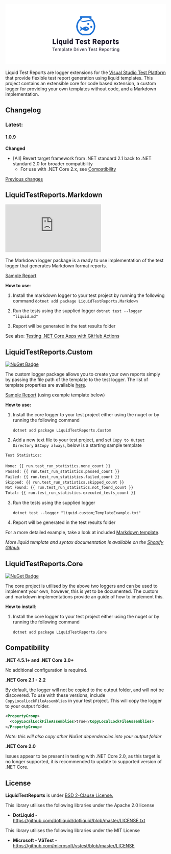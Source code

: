 ![](assets/fish_logo.png)

Liquid Test Reports are logger extensions for the [Visual Studio Test Platform](https://gtihub.com/microsoft/vstest) that provide flexible test report generation using liquid templates. This project contains an extensible core for code based extension, a custom logger for providing your own templates without code, and a Markdown implementation.

## Changelog

### Latest:

#### 1.0.9

**Changed**

- [All] Revert target framework from .NET standard 2.1 back to .NET standard 2.0 for broader compatibility
  - For use with .NET Core 2.x, see [Compatibility](#Compatibility)

[Previous changes](./docs/Changelog.md)


## LiquidTestReports.Markdown
[![NuGet Badge](https://buildstats.info/nuget/LiquidTestReports.Markdown?includePreReleases=false)](https://www.nuget.org/packages/LiquidTestReports.Markdown) 

The Markdown logger package is a ready to use  implementation of the test logger that generates Markdown format reports. 

[Sample Report](docs/samples/xUnit.md)

**How to use**:

1. Install the markdown logger to your test project by running the following command
	`dotnet add package LiquidTestReports.Markdown`
	
2. Run the tests using the supplied logger
	`dotnet test --logger "liquid.md"`
	
3. Report will be generated in the test results folder


See also: [Testing .NET Core Apps with GitHub Actions](https://dev.to/kurtmkurtm/testing-net-core-apps-with-github-actions-3i76)


## LiquidTestReports.Custom
[![NuGet Badge](https://buildstats.info/nuget/LiquidTestReports.Custom?includePreReleases=false)](https://www.nuget.org/packages/LiquidTestReports.Custom)

The custom logger package allows you to create your own reports simply by passing the file path of the template to the test logger. The list of template properties are available [here](docs/Properties.md). 

[Sample Report](docs/samples/xUnit.txt) (using example template below)

**How to use:**

1. Install the core logger to your test project either using the nuget or by running the following command
	
	`dotnet add package LiquidTestReports.Custom`

2. Add a new text file to your test project, and set `Copy to Output Directory` as`Copy always`, below is a starting sample template

  ```TemplateExample.txt
  Test Statistics:
  
  None: {{ run.test_run_statistics.none_count }}
  Passed: {{ run.test_run_statistics.passed_count }}
  Failed: {{ run.test_run_statistics.failed_count }}
  Skipped: {{ run.test_run_statistics.skipped_count }}
  Not Found: {{ run.test_run_statistics.not_found_count }}
  Total: {{ run.test_run_statistics.executed_tests_count }}
  
  ```

3. Run the tests using the supplied logger

	`dotnet test --logger "liquid.custom;TemplateExample.txt"`

4. Report will be generated in the test results folder



For a more detailed example, take a look at included [Markdown template](.\src\LiquidTestReports.Markdown\Resources\MdReport.md).

*More liquid template and syntax documentation is available on the [Shopify Github](https://shopify.github.io/liquid/basics/introduction/).*

## LiquidTestReports.Core
[![NuGet Badge](https://buildstats.info/nuget/LiquidTestReports.Core?includePreReleases=false)](https://www.nuget.org/packages/LiquidTestReports.Core)

The core project is utilised by the above two loggers and can be used to implement your own, however, this is yet to be documented. The custom and markdown implementations provide an guide of how to implement this.

**How to install**:

1. Install the core logger to your test project either using the nuget or by running the following command

	`dotnet add package LiquidTestReports.Core`


## Compatibility 

**.NET 4.5.1+ and .NET Core 3.0+**

No additional configuration is required.

**.NET Core 2.1 - 2.2**

By default, the logger will not be copied to the output folder, and will not be discovered. 
To use with these versions, include `CopyLocalLockFileAssemblies` in your test project. This will copy the logger to your output folder.  

``` xml
<PropertyGroup>
  <CopyLocalLockFileAssemblies>true</CopyLocalLockFileAssemblies>
</PropertyGroup>
```

*Note: this will also copy other NuGet dependencies into your output folder*

**.NET Core 2.0**

Issues appear to be present in testing with .NET Core 2.0, as this target is no longer supported, it is recommended to update to supported version of .NET Core. 


## License

**LiquidTestReports** is under [BSD 2-Clause License.](https://github.com/kurtmkurtm/LiquidTestReports/blob/master/LICENSE)

This library utilises the following libraries under the Apache 2.0 license

- **DotLiquid** - https://github.com/dotliquid/dotliquid/blob/master/LICENSE.txt

This library utilises the following libraries under the MIT License

- **Microsoft - VSTest** - https://github.com/microsoft/vstest/blob/master/LICENSE


